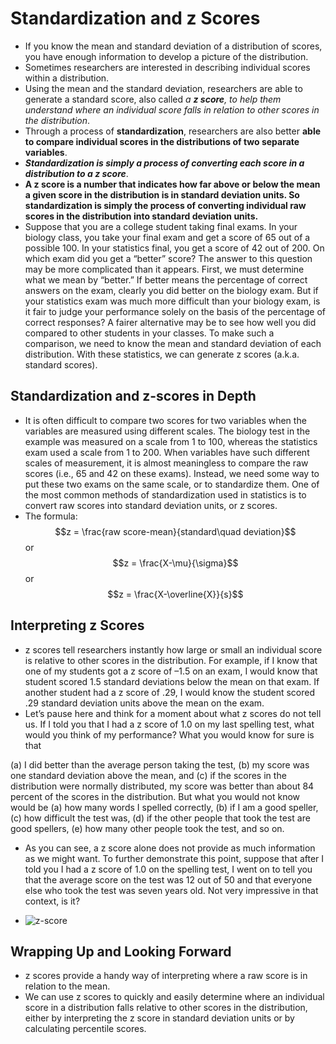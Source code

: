 # Standardization and z Scores

- If you know the mean and standard deviation of a distribution of scores, you have enough information to develop a picture of the distribution.
- Sometimes researchers are interested in describing individual scores within a distribution. 
- Using the mean and the standard deviation, researchers are able to generate a standard score, also called *a **z score**, to help them understand where an individual score falls in relation to other scores in the distribution*.
- Through a process of **standardization**, researchers are also better **able to compare individual scores in the distributions of two separate variables**.
- ***Standardization is simply a process of converting each score in a distribution to a z score***.
- **A z score is a number that indicates how far above or below the mean a given score in the distribution is in standard deviation units. So standardization is simply the process of converting individual raw scores in the distribution into standard deviation units.**
- Suppose that you are a college student taking final exams. In your biology class, you take your final exam and get a score of 65 out of a possible 100. In your statistics final, you get a score of 42 out of 200. On which exam did you get a “better” score? The answer to this question may be more complicated than it appears. First, we must determine what we mean by “better.” If better means the percentage of correct answers on the exam, clearly you did better on the biology exam. But if your statistics exam was much more difficult than your biology exam, is it fair to judge your performance solely on the basis of the percentage of correct responses? A fairer alternative may be to see how well you did compared to other students in your classes. To make such a comparison, we need to know the mean and standard deviation of each distribution. With these statistics, we can generate z scores (a.k.a. standard scores).

## Standardization and z-scores in Depth
- It is often difficult to compare two scores for two variables when the variables are measured using different scales. The biology test in the example was measured on a scale from 1 to 100, whereas the statistics exam used a scale from 1 to 200. When variables have such different scales of measurement, it is almost meaningless to compare the raw scores (i.e., 65 and 42 on these exams). Instead, we need some way to put these two exams on the
same scale, or to standardize them. One of the most common methods of standardization used in statistics is to convert raw scores into standard deviation units, or z scores.
- The formula:  $$z = \frac{raw score-mean}{standard\quad deviation}$$ or 
$$z = \frac{X-\mu}{\sigma}$$ or $$z = \frac{X-\overline{X}}{s}$$

## Interpreting z Scores

- z scores tell researchers instantly how large or small an individual score is relative to other scores in the distribution. For example, if I know that one of my students got a z score of –1.5 on an exam, I would know that student scored 1.5 standard deviations below the mean on that exam. If another student had a z score of .29, I would know the student scored .29 standard deviation units above the mean on the exam.
- Let’s pause here and think for a moment about what z scores do not tell us. If I told you that I had a z score of 1.0 on my last spelling test, what would you think of my performance? What you would know for sure is that

(a) I did better than the average person taking the test,
(b) my score was one standard deviation above the mean, and 
(c) if the scores in the distribution were normally distributed, my score was better than about 84 percent of the scores in the distribution. But what you would not know would be 
	(a) how many words I spelled correctly, 
	(b) if I am a good speller, 
	(c) how difficult the test was, 
	(d) if the other people that took the test are good spellers, 
	(e) how many other people took the test, and so on.

- As you can see, a z score alone does not provide as much information as we might want. To further demonstrate this point, suppose that after I told you I had a z score of 1.0 on the spelling test, I went on to tell you that the average score on the test was 12 out of 50 and that everyone else who took the test was seven years old. Not very impressive in that context, is it?

- ![z-score](../figs/img.png)

## Wrapping Up and Looking Forward

- z scores provide a handy way of interpreting where a raw score is in relation to the mean. 
- We can use z scores to quickly and easily determine where an individual score in a distribution falls relative to other scores in the distribution, either by interpreting the z score in standard deviation units or by calculating percentile scores.

